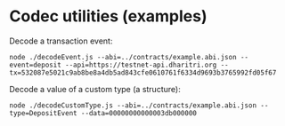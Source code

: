 # Codec utilities (examples)

Decode a transaction event:

```
node ./decodeEvent.js --abi=../contracts/example.abi.json --event=deposit --api=https://testnet-api.dharitri.org --tx=532087e5021c9ab8be8a4db5ad843cfe0610761f6334d9693b3765992fd05f67
```

Decode a value of a custom type (a structure):

```
node ./decodeCustomType.js --abi=../contracts/example.abi.json --type=DepositEvent --data=00000000000003db000000
```
